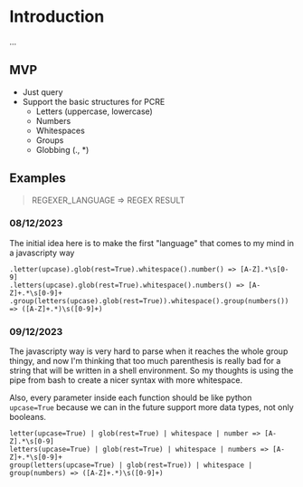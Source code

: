 # Introduction

...

## MVP

- Just query
- Support the basic structures for PCRE
    - Letters (uppercase, lowercase)
    - Numbers
    - Whitespaces
    - Groups
    - Globbing (., *)

## Examples

> REGEXER_LANGUAGE => REGEX RESULT

### 08/12/2023

The initial idea here is to make the first "language" that comes to my mind in a javascripty way

```
.letter(upcase).glob(rest=True).whitespace().number() => [A-Z].*\s[0-9]
.letters(upcase).glob(rest=True).whitespace().numbers() => [A-Z]+.*\s[0-9]+
.group(letters(upcase).glob(rest=True)).whitespace().group(numbers()) => ([A-Z]+.*)\s([0-9]+)
```

### 09/12/2023

The javascripty way is very hard to parse when it reaches the whole group
thingy, and now I'm thinking that too much parenthesis is really bad for a
string that will be written in a shell environment. So my thoughts is using the
pipe from bash to create a nicer syntax with more whitespace.

Also, every parameter inside each function should be like python `upcase=True`
because we can in the future support more data types, not only booleans.

```
letter(upcase=True) | glob(rest=True) | whitespace | number => [A-Z].*\s[0-9]
letters(upcase=True) | glob(rest=True) | whitespace | numbers => [A-Z]+.*\s[0-9]+ 
group(letters(upcase=True) | glob(rest=True)) | whitespace | group(numbers) => ([A-Z]+.*)\s([0-9]+) 
```
